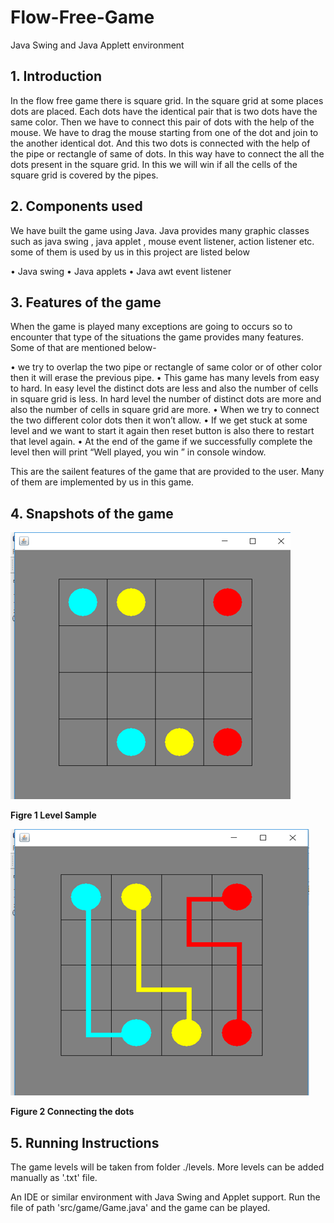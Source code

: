 # Flow-Free-Game
Java Swing and Java Applett environment

## 1. Introduction

In the flow free game there is  square grid. In the square grid at some places dots are placed. Each dots have the identical pair that is two dots have the same color. Then we have to connect this pair of dots with the help of the mouse. We have to drag the mouse starting from one of the dot and join to the another identical dot. And this two dots is connected with the help of the pipe or rectangle of same of dots.  In this way have to connect the all the dots present in the square grid. In this we will win if all the cells of the square grid is covered by the pipes.

## 2. Components used
We have built the game using  Java. Java provides many graphic classes such as java swing , java applet , mouse event listener, action listener etc. some of them is used by us in this project are listed below

•	Java swing
•	Java applets
•	Java awt event listener


## 3. Features of the game

When the game is played many exceptions are going to occurs so to encounter that type of the situations the game provides many features.
Some of that are mentioned below-

•	we try to overlap the two pipe or rectangle of same color or of other color then it will erase the previous pipe. 
•	This game has many levels from easy to hard. In easy level the distinct dots are less and also the number of cells in square grid is less. In hard level the number of distinct dots are more and also the number of cells in square grid are more.
•	When we try to connect the two different color dots then it won’t allow.
•	If we get stuck at some level and we want to start it again then reset button is also there to restart that level again.
•	At the end of the game if we successfully complete the level then will print “Well played, you win ” in console window.


This are the sailent features of the game that are provided to the user. Many of them are implemented by us in this game.

## 4. Snapshots of the game

![Image not loaded!](/snap1.png)

**Figre 1 Level Sample**


![Image not loaded!](/snap2.png)

**Figure 2 Connecting the dots**

## 5. Running Instructions

The game levels will be taken from folder ./levels.
More levels can be added manually as '.txt' file.

An IDE or similar environment with Java Swing and Applet support.
Run the file of path 'src/game/Game.java'
and the game can be played.






    
